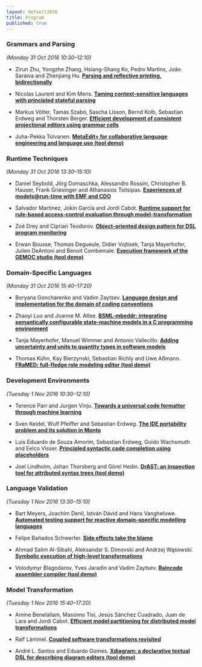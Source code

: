 ```yaml
---
layout: default2016
title: Program
published: true
---
```




### Grammars and Parsing
*(Monday 31 Oct 2016 10:30–12:10)*


* Zirun Zhu, Yongzhe Zhang, Hsiang-Shang Ko, Pedro Martins, João Saraiva and Zhenjiang Hu. **[Parsing and reflective printing, bidirectionally](http://dl.acm.org/authorize?N14138)**

* Nicolas Laurent and Kim Mens. **[Taming context-sensitive languages with principled stateful parsing](http://dl.acm.org/authorize?N14139)**

* Markus Völter, Tamás Szabó, Sascha Lisson, Bernd Kolb, Sebastian Erdweg and Thorsten Berger. **[Efficient development of consistent projectional editors using grammar cells](http://dl.acm.org/authorize?N14130)**

* Juha-Pekka Tolvanen. **[MetaEdit+ for collaborative language engineering and language use (tool demo)](http://dl.acm.org/authorize?N14131)**

### Runtime Techniques
*(Monday 31 Oct 2016 13:30–15:10)*


* Daniel Seybold, Jörg Domaschka, Alessandro Rossini, Christopher B. Hauser, Frank Griesinger and Athanasios Tsitsipas. **[Experiences of models@run-time with EMF and CDO](http://dl.acm.org/authorize?N14132)**

* Salvador Martínez, Jokin García and Jordi Cabot. **[Runtime support for rule-based access-control evaluation through model-transformation](http://dl.acm.org/authorize?N14133)**

* Zoé Drey and Ciprian Teodorov. **[Object-oriented design pattern for DSL program monitoring](http://dl.acm.org/authorize?N14134)**

* Erwan Bousse, Thomas Degueule, Didier Vojtisek, Tanja Mayerhofer, Julien DeAntoni and Benoit Combemale. **[Execution framework of the GEMOC studio (tool demo)](http://dl.acm.org/authorize?N14145)**


### Domain-Specific Languages
*(Monday 31 Oct 2016 15:40–17:20)*

* Boryana Goncharenko and Vadim Zaytsev. **[Language design and implementation for the domain of coding conventions](http://dl.acm.org/authorize?N14146)**

* Zhaoyi Luo and Joanne M. Atlee. **[BSML-mbeddr: integrating semantically configurable state-machine models in a C programming environment](http://dl.acm.org/authorize?N14147)**

* Tanja Mayerhofer, Manuel Wimmer and Antonio Vallecillo. **[Adding uncertainty and units to quantity types in software models](http://dl.acm.org/authorize?N14148)**

* Thomas Kühn, Kay Bierzynski, Sebastian Richly and Uwe Aßmann. **[FRaMED: full-fledge role modeling editor (tool demo)](http://dl.acm.org/authorize?N14149)**

### Development Environments
*(Tuesday 1 Nov 2016 10:30–12:10)*

* Terence Parr and Jurgen Vinju. **[Towards a universal code formatter through machine learning](http://dl.acm.org/authorize?N14140)**

* Sven Keidel, Wulf Pfeiffer and Sebastian Erdweg. **[The IDE portability problem and its solution in Monto](http://dl.acm.org/authorize?N14141)**

* Luís Eduardo de Souza Amorim, Sebastian Erdweg, Guido Wachsmuth and Eelco Visser. **[Principled syntactic code completion using placeholders](http://dl.acm.org/authorize?N14142)**

* Joel Lindholm, Johan Thorsberg and Görel Hedin. **[DrAST: an inspection tool for attributed syntax trees (tool demo)](http://dl.acm.org/authorize?N14143)**

### Language Validation
*(Tuesday 1 Nov 2016 13:30–15:10)*

* Bart Meyers, Joachim Denil, István Dávid and Hans Vangheluwe. **[Automated testing support for reactive domain-specific modelling languages](http://dl.acm.org/authorize?N14144)**

* Felipe Bañados Schwerter. **[Side effects take the blame](http://dl.acm.org/authorize?N14255)**

* Ahmad Salim Al-Sibahi, Aleksandar S. Dimovski and Andrzej Wąsowski. **[Symbolic execution of high-level transformations](http://dl.acm.org/authorize?N14256)**

* Volodymyr Blagodarov, Yves Jaradin and Vadim Zaytsev. **[Raincode assembler compiler (tool demo)](http://dl.acm.org/authorize?N14257)**


### Model Transformation
*(Tuesday 1 Nov 2016 15:40–17:20)*

* Amine Benelallam, Massimo Tisi, Jesús Sánchez Cuadrado, Juan de Lara and Jordi Cabot. **[Efficient model partitioning for distributed model transformations](http://dl.acm.org/authorize?N14258)**

* Ralf Lämmel. **[Coupled software transformations revisited](http://dl.acm.org/authorize?N14259)**

* André L. Santos and Eduardo Gomes. **[Xdiagram: a declarative textual DSL for describing diagram editors (tool demo)](http://dl.acm.org/authorize?N14250)**

















